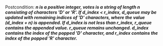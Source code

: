Postcondition: ***n is a positive integer, votes is a string of length n consisting of characters 'D' or 'R'. If d_index < r_index, d_queue may be updated with remaining indices of 'D' characters, where the value (d_index + n) is appended. If d_index is not less than r_index, r_queue contains the appended value. r_queue remains unchanged. d_index contains the index of the popped 'D' character, and r_index contains the index of the popped 'R' character.***